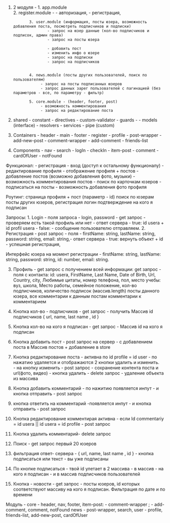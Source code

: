 1. 2 модуля - 1. app.module  
              2. register.module -
                      - авторизация, 
                      - регистрация,
                      
                   
              3. user.module (информация, посты юзера, возможность добавления поста, посмотреть подписчиков и подписки)
                      - запрос на юзер данные (кол-во подписчиков и подписок, админ права)
                      - запрос на посты юзера
                      
                      - добавить пост
                      - изменить инфо о юзере
                      - запрос на подписки
                      - запрос на подписчиков
                      
                      
              4. news.module (посты других пользователей, поиск по пользователям)
                   - запрос на посты подписанных юзеров
                   - запрос данных зарег пользователей с пагинацией (без параметров - все, по параметру - фильтр)
                   
              5. core.module - (header, footer, post)
                   - возможность комментирования
                   - запрос на редактирование поста
                   
                     

2. shared - constant
          - directives - custom-validator
          - guards - 
          - models (interface)
          - resolvers
          - services
          - pipe (custom)

3. Containers - header
              - main
              - footer
              - register
              - profile
              - post-wrapper
              - add-new-post
              - comment-wrapper
              - add-comment
              - friends-list
             

4. Components - nav
              - search 
              - logIn
              - checkIn
              - item-post
              - comment
              - cardOfUser
              - notFound

Функционал: - регистрация
            - вход (доступ к остальному функционалу)
            - редактирование профиля
            - отображение профиля + постов
            - добавление постов (возможно добавления фото, музыки)
            - возможность комментирования постов 
            - поиск по карточкам юзеров
            - подписаться на посты
            - возможность добавления фото профиля 

Роутинг: страница профиля + пост (параметр - id)
         поиск по юзерам 
         посты других юзеров, 
         регистрация 
         логин
         подтверждение
         на кого я подписан 

Запросы: 1. Login - поля запроса - login, password - get запрос - проверяем есть такой профиль или нет - 
             ответ сервера 
                          - true: id usera + id profil usera
                          - false: - сообщение пользователю отправляем. 
         2. Регистрация - post запрос - поля - firstName: string, lastName: string, password: string, email: string,- 
             ответ сервера 
                          - true: вернуть объект + id - успешная регистрация, 

Интерфейс юзера на момент регистрации - firstName: string, lastName: string, password: string, id: number, email: string.

3. Профиль - get запрос с получением всей информации:
            get запрос - поля с контакта: id: usera, FirstName, Last Name, Date of Birth, Url, Country, city,
            Любимые цитаты, номер телефона, пол, место учебы: вуз, школа, Место работы, семейное положение,
                                                             кол-во подписчиков, количество подписок     (массив.length)
                                                             посты данного юзера, 
                                                             все комментарии к данным постам 
                                                             комментарии к комментарием 



4. Кнопка кол-во - подписчиков - get запрос - получить  Массив id подписчиков { url, name, last name , id }               
5. Кнопка кол-во на кого я подписан  - get запрос -    Массив id на кого я подписан     
6. Кнопка добавить пост  - post запрос на сервер - с добавлением поста в Массив постов + добавление в store
7. Кнопка редактирование поста - активна по id profile = id user - по нажатию  удаляется и отображаются 2 кнопки удалить и изменить.  
                                                       -  на кнопку изменить - post запрос - сохранение контента поста и url(фото, видео)
                                                       -  кнопка удалить - delete запрос - удаление объекта из массива
8. Кнопка добавить комментарий - по нажитию появляется инпут - и кнопка отправить - post запрос 
9. кнопка ответить на комментарий  -появляется инпут - и кнопка отправить - post запрос 
9. Кнопка редактирование комментирая активна - если Id commentariy = id usera || id usera = id profile - post запрос 
10. Кнопка удалить комментарий-  delete запрос 
11. Поиск - get запрос первый 20 юзеров 
12. фильтрация ответ- сервера -  { url, name, last name , id } - кнопка подписаться или текст - вы уже подписаны 
13. По кнопке подписаться - твой id улетает в 2 массива - в массив - на кого я подписан - и в массив подписчиков пользователей 
14. Кнопка - новости - get запрос - посты юзеров, id которых соответствуют массиву на кого я подписан. Фильтрация по дате и по времени


Модуль  - core  - header, nav, footer, item-post: - comment-wrapper
;  - add-comment,  comment, notFound
          news -   post-wrapper, search, 
           user - profile, friends-list,  add-new-post,  cardOfUser
         
